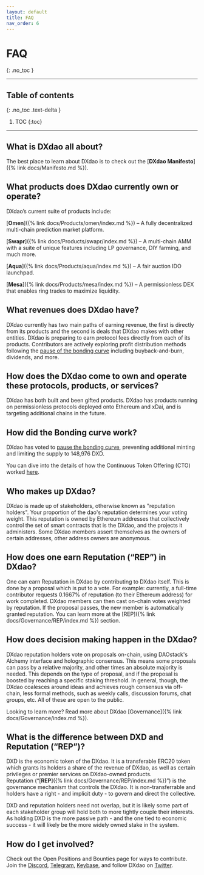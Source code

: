 ```yaml
---
layout: default
title: FAQ
nav_order: 6
---
```


# FAQ
{: .no_toc }

___

## Table of contents
{: .no_toc .text-delta }

1. TOC
{:toc}

---

## What is DXdao all about?

The best place to learn about DXdao is to check out the [**DXdao Manifesto**]({% link docs/Manifesto.md %}).

## What products does DXdao currently own or operate?

DXdao’s current suite of products include: 

[**Omen**]({% link docs/Products/omen/index.md %}) – A fully decentralized multi-chain prediction market platform.

[**Swapr**]({% link docs/Products/swapr/index.md %}) – A multi-chain AMM with a suite of unique features including LP governance, DIY farming, and much more.

[**Aqua**]({% link docs/Products/aqua/index.md %}) – A fair auction IDO launchpad.

[**Mesa**]({% link docs/Products/mesa/index.md %}) – A permissionless DEX that enables ring trades to maximize liquidity.

## What revenues does DXdao have?

DXdao currently has two main paths of earning revenue, the first is directly from its products and the second is deals that DXdao makes with other entities. DXdao is preparing to earn protocol fees directly from each of its products. Contributors are actively exploring profit distribution methods following the <a href="https://dxdao.medium.com/dxdao-hits-pause-on-dxd-bonding-curve-98166199925a" target="_blank">pause of the bonding curve</a> including buyback-and-burn, dividends, and more.

## How does the DXdao come to own and operate these protocols, products, or services?

DXdao has both built and been gifted products. DXdao has products running on permissionless protocols deployed onto Ethereum and xDai, and is targeting additional chains in the future.

## How did the Bonding curve work?

DXdao has voted to <a href="https://dxdao.medium.com/dxdao-hits-pause-on-dxd-bonding-curve-98166199925a" target="_blank">pause the bonding curve</a>, preventing additional minting and limiting the supply to 148,976 DXD.

You can dive into the details of how the Continuous Token Offering (CTO) worked <a href="https://github.com/levelkdev/openraise-dapp/blob/master/docs/ContinuousOrganization.md" target="_blank">here</a>.

## Who makes up DXdao?

DXdao is made up of stakeholders, otherwise known as "reputation holders". Your proportion of the dao's reputation determines your voting weight. This reputation is owned by Ethereum addresses that collectively control the set of smart contracts that is the DXdao, and the projects it administers. Some DXdao members assert themselves as the owners of certain addresses, other address owners are anonymous.

## How does one earn Reputation (“REP”) in DXdao?

One can earn Reputation in DXdao by contributing to DXdao itself. This is done by a proposal which is put to a vote. For example: currently, a full-time contributor requests 0.1667% of reputation (to their Ethereum address) for work completed. DXdao members can then cast on-chain votes weighted by reputation. If the proposal passes, the new member is automatically granted reputation. You can learn more at the [REP]({% link docs/Governance/REP/index.md %}) section.

## How does decision making happen in the DXdao?

DXdao reputation holders vote on proposals on-chain, using DAOstack's Alchemy interface and holographic consensus. This means some proposals can pass by a relative majority, and other times an absolute majority is needed. This depends on the type of proposal, and if the proposal is boosted by reaching a specific staking threshold. In general, though, the DXdao coalesces around ideas and achieves rough consensus via off-chain, less formal methods, such as weekly calls, discussion forums, chat groups, etc. All of these are open to the public.

Looking to learn more? Read more about DXdao [Governance]({% link docs/Governance/index.md %}).

## What is the difference between DXD and Reputation (“REP”)?

DXD is the economic token of the DXdao. It is a transferable ERC20 token which grants its holders a share of the revenue of DXdao, as well as certain privileges or premier services on DXdao-owned products.  
Reputation (“[**REP**]({% link docs/Governance/REP/index.md %})”) is the governance mechanism that controls the DXdao. It is non-transferrable and holders have a right - and implicit duty - to govern and direct the collective.  
  
DXD and reputation holders need not overlap, but it is likely some part of each stakeholder group will hold both to more tightly couple their interests. As holding DXD is the more passive path - and the one tied to economic success - it will likely be the more widely owned stake in the system.

## How do I get involved?

Check out the Open Positions and Bounties page for ways to contribute. Join the <a href="https://discord.gg/4QXEJQkvHH" target="_blank">Discord</a>, <a href="https://t.me/dxDAO" target="_blank">Telegram</a>, <a href="https://keybase.io/team/dx_dao" target="_blank">Keybase</a>, and follow DXdao on <a href="https://twitter.com/Dxdao_" target="_blank">Twitter</a>.